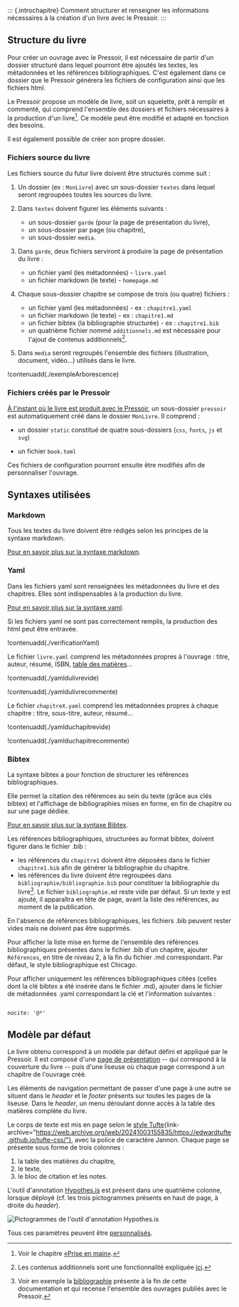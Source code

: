 <!--

- Checker les liens vers la doc Stylo qui doit être modifiée (cf. Roch).

-->


::: {.introchapitre}
Comment structurer et renseigner les informations nécessaires à la création d'un livre avec le Pressoir.
:::


## Structure du livre

Pour créer un ouvrage avec le Pressoir, il est nécessaire de partir d'un dossier structuré dans lequel pourront être ajoutés les textes, les métadonnées et les références bibliographiques. C'est également dans ce dossier que le Pressoir générera les fichiers de configuration ainsi que les fichiers html.

Le Pressoir propose un modèle de livre, soit un squelette, prêt à remplir et commenté, qui comprend l'ensemble des dossiers et fichiers nécessaires à la production d'un livre[^1]. Ce modèle peut être modifié et adapté en fonction des besoins.

Il est également possible de créer son propre dossier.


### Fichiers source du livre

Les fichiers source du futur livre doivent être structurés comme suit&nbsp;:

1. Un dossier (ex&nbsp;: `MonLivre`) avec un sous-dossier `textes` dans lequel seront regroupées toutes les sources du livre.

2. Dans `textes` doivent figurer les éléments suivants&nbsp;:

    - un sous-dossier `garde` (pour la page de présentation du livre),
    - un sous-dossier par page (ou chapitre),
    - un sous-dossier `media`.

3. Dans `garde`, deux fichiers serviront à produire la page de présentation du livre&nbsp;:

    - un fichier yaml (les métadonnées) - `livre.yaml`
    - un fichier markdown (le texte) - `homepage.md`

4. Chaque sous-dossier chapitre se compose de trois (ou quatre) fichiers&nbsp;:

    - un fichier yaml (les métadonnées) - ex&nbsp;: `chapitre1.yaml`
    - un fichier markdown (le texte) - ex&nbsp;: `chapitre1.md`
    - un fichier bibtex (la bibliographie structurée) - ex&nbsp;: `chapitre1.bib`
    - un quatrième fichier nommé `additionnels.md` est nécessaire pour l'ajout de contenus additionnels[^2].

5. Dans `media` seront regroupés l'ensemble des fichiers (illustration, document, vidéo...) utilisés dans le livre.

!contenuadd(./exempleArborescence)




### Fichiers créés par le Pressoir


[À l'instant où le livre est produit avec le Pressoir](chapitre1.html#construire-un-livre), un sous-dossier `pressoir` est automatiquement créé dans le dossier `MonLivre`. Il comprend&nbsp;:

- un dossier `static` constitué de quatre sous-dossiers (`css`, `fonts`, `js` et `svg`)

- un fichier `book.toml`

Ces fichiers de configuration pourront ensuite être modifiés afin de personnaliser l'ouvrage.



## Syntaxes utilisées

### Markdown

Tous les textes du livre doivent être rédigés selon les principes de la syntaxe markdown.

[Pour en savoir plus sur la syntaxe markdown](https://stylo-doc.ecrituresnumeriques.ca/fr/syntaxemarkdown/).

<!--
Préciser les spécificités en exemple : épigraphe, tableau, titre niveau 1
-->

### Yaml

Dans les fichiers yaml sont renseignées les métadonnées du livre et des chapitres. Elles sont indispensables à la production du livre.

[Pour en savoir plus sur la syntaxe yaml](https://stylo-doc.ecrituresnumeriques.ca/fr/syntaxe-yaml/).


Si les fichiers yaml ne sont pas correctement remplis, la production des html peut être entravée.

!contenuadd(./verificationYaml)



Le fichier `livre.yaml` comprend les métadonnées propres à l'ouvrage&nbsp;: titre, auteur, résumé, ISBN, [table des matières](chapitre4.html#structurer-la-table-des-matieres)...

!contenuadd(./yamldulivrevide)

!contenuadd(./yamldulivrecommente)




Le fichier `chapitreX.yaml` comprend les métadonnées propres à chaque chapitre&nbsp;: titre, sous-titre, auteur, résumé...

!contenuadd(./yamlduchapitrevide)

!contenuadd(./yamlduchapitrecommente)


### Bibtex

La syntaxe bibtex a pour fonction de structurer les références bibliographiques.

Elle permet la citation des références au sein du texte (grâce aux clés bibtex) et l'affichage de bibliographies mises en forme, en fin de chapitre ou sur une page dédiée.

[Pour en savoir plus sur la syntaxe Bibtex](https://stylo-doc.ecrituresnumeriques.ca/fr/syntaxe-bibtex/).

Les références bibliographiques, structurées au format bibtex, doivent figurer dans le fichier .bib&nbsp;:

- les références du `chapitre1` doivent être déposées dans le fichier `chapitre1.bib` afin de générer la bibliographie du chapitre.
- les références du livre doivent être regroupées dans `bibliographie/bibliographie.bib` pour constituer la bibliographie du livre[^3]. Le fichier `bibliographie.md` reste vide par défaut. Si un texte y est ajouté, il apparaîtra en tête de page, avant la liste des références, au moment de la publication.

En l'absence de références bibliographiques, les fichiers .bib peuvent rester vides mais ne doivent pas être supprimés.


Pour afficher la liste mise en forme de l'ensemble des références bibliographiques présentes dans le fichier .bib d'un chapitre, ajouter `Références`, en titre de niveau 2, à la fin du fichier .md correspondant. Par défaut, le style bibliographique est Chicago.


Pour afficher uniquement les références bibliographiques citées (celles dont la clé bibtex a été insérée dans le fichier .md), ajouter dans le fichier de métadonnées .yaml correspondant la clé et l'information suivantes&nbsp;:

```

nocite: '@*'

```



## Modèle par défaut

Le livre obtenu correspond à un modèle par défaut défini et appliqué par le Pressoir. Il est composé d'une [page de présentation](index.html) --&nbsp;qui correspond à la couverture du livre&nbsp;-- puis d'une liseuse où chaque page correspond à un chapitre de l'ouvrage créé.

Les éléments de navigation permettant de passer d'une page à une autre se situent dans le _header_ et le _footer_ présents sur toutes les pages de la liseuse.
Dans le _header_, un menu déroulant donne accès à la table des matières complète du livre.

Le corps de texte est mis en page selon le [style Tufte](https://edwardtufte.github.io/tufte-css/){link-archive="https://web.archive.org/web/20241003155835/https://edwardtufte.github.io/tufte-css/"}, avec la police de caractère Jannon.
Chaque page se présente sous forme de trois colonnes&nbsp;:

1. la table des matières du chapitre,
2. le texte,
3. le bloc de citation et les notes.

L'outil d'annotation [Hypothes.is](https://web.hypothes.is/) est présent dans une quatrième colonne, lorsque déployé (cf. les trois pictogrammes présents en haut de page, à droite du _header_).

![Pictogrammes de l'outil d'annotation Hypothes.is](media/PictoHypothesis.png)

Tous ces paramètres peuvent être [personnalisés](chapitre3.html).




[^1]: Voir le chapitre [«Prise en main»](chapitre1.html#initialiser-un-livre).

[^2]: Les contenus additionnels sont une fonctionnalité expliquée [ici](chapitre4.html#contenus-additionnels).

[^3]: Voir en exemple la [bibliographie](bibliographie.html) présente à la fin de cette documentation et qui recense l'ensemble des ouvrages publiés avec le Pressoir.
